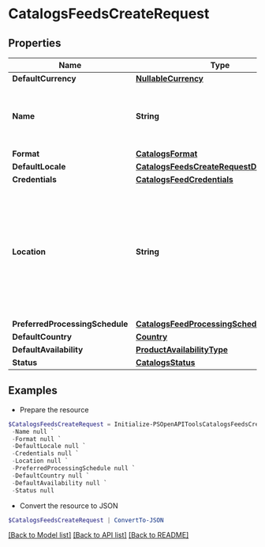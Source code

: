 # CatalogsFeedsCreateRequest
## Properties

Name | Type | Description | Notes
------------ | ------------- | ------------- | -------------
**DefaultCurrency** | [**NullableCurrency**](NullableCurrency.md) |  | [optional] 
**Name** | **String** | A human-friendly name associated to a given feed. | 
**Format** | [**CatalogsFormat**](CatalogsFormat.md) |  | 
**DefaultLocale** | [**CatalogsFeedsCreateRequestDefaultLocale**](CatalogsFeedsCreateRequestDefaultLocale.md) |  | [optional] 
**Credentials** | [**CatalogsFeedCredentials**](CatalogsFeedCredentials.md) |  | [optional] 
**Location** | **String** | The URL where a feed is available for download. This URL is what Pinterest will use to download a feed for processing. | 
**PreferredProcessingSchedule** | [**CatalogsFeedProcessingSchedule**](CatalogsFeedProcessingSchedule.md) |  | [optional] 
**DefaultCountry** | [**Country**](Country.md) |  | [optional] 
**DefaultAvailability** | [**ProductAvailabilityType**](ProductAvailabilityType.md) |  | [optional] 
**Status** | [**CatalogsStatus**](CatalogsStatus.md) |  | [optional] 

## Examples

- Prepare the resource
```powershell
$CatalogsFeedsCreateRequest = Initialize-PSOpenAPIToolsCatalogsFeedsCreateRequest  -DefaultCurrency null `
 -Name null `
 -Format null `
 -DefaultLocale null `
 -Credentials null `
 -Location null `
 -PreferredProcessingSchedule null `
 -DefaultCountry null `
 -DefaultAvailability null `
 -Status null
```

- Convert the resource to JSON
```powershell
$CatalogsFeedsCreateRequest | ConvertTo-JSON
```

[[Back to Model list]](../README.md#documentation-for-models) [[Back to API list]](../README.md#documentation-for-api-endpoints) [[Back to README]](../README.md)

